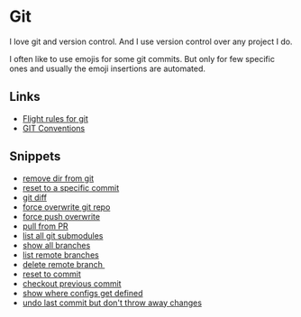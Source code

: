# Git
I love git and version control. And I use version control over any project I do.

I often like to use emojis for some git commits. But only for few specific ones and usually the emoji insertions are automated.

## Links
- [Flight rules for git](https://github.com/k88hudson/git-flight-rules)
- [GIT Conventions](https://medium.com/@tjholowaychuk/git-conventions-a940ee20862d)

## Snippets
- [remove dir from git](https://gist.github.com/17a9bc95ce5da0db7f85d076b45d07cd)
- [reset to a specific commit](https://gist.github.com/9dd017136b8ad625af938a916c9e90a8)
- [git diff](https://gist.github.com/c5965f97f6c805c80c8e94d418183208)
- [force overwrite git repo](https://gist.github.com/ce4c3fbbc92db306e834a5882bb2d3af)
- [force push overwrite](https://gist.github.com/957c2945324fd226595309a86bcf9e0c)
- [pull from PR](https://gist.github.com/044f813deaf726f71c9fbde69019b744)
- [list all git submodules](https://gist.github.com/8c38c1f32c766f2deb089953f8d35066)
- [show all branches](https://gist.github.com/4ac755d5c4c1aefa1e9233a18a2d1a61)
- [list remote branches](https://gist.github.com/723975565773ee3cb69b080d72bcca36)
- [delete remote branch ](https://gist.github.com/b50e80729fcc931331249388b01cbeee)
- [reset to commit](https://gist.github.com/6be7b62cd2a483beaaf42ab6c76f1cad)
- [checkout previous commit](https://gist.github.com/8da63bc3a6801337356119647fb27e52)
- [show where configs get defined](https://gist.github.com/8e4fe9f16e8141778eabdb030276263a)
- [undo last commit but don't throw away changes](https://gist.github.com/9d4621d9813ed28aaebaaef7100bcaec)

